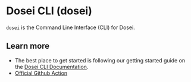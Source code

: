# Dosei CLI (dosei)

`dosei` is the Command Line Interface (CLI) for Dosei.

## Learn more

* The best place to get started is following our getting started guide on the [Dosei CLI Documentation](https://dosei.ai/docs/cli).
* [Official Github Action](https://github.com/doseiai/setup-dctl)
